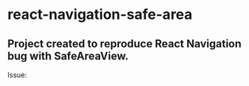# react-navigation-safe-area

## Project created to reproduce React Navigation bug with SafeAreaView.

Issue: 

